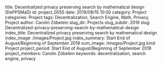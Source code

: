 title:      						Decentralized privacy preserving search by mathematical design (DePPSMaD)
id:                 				project_0055
date:       						2019/08/15 10:00
category:		    				Project
categories:		    				Project
tags:       						Decentralization, Search Engine, Math, Privacy, Project
author:     						Carolin Zöbelein
slug_dir:           				Projects
slug_subdir:        				2019
slug:       						Decentralized-privacy-preserving-search-by-mathematical-design
index_title:						Decentralized privacy preserving search by mathematical design
index_image:        				/images/Project.jpg
index_summary:						Start End of August/Beginning of September 2019
sum_image:							/images/Project.jpg
kind:               				Project
project_period:     				Start End of August/Beginning of September 2019
project_members:    				Carolin Zöbelein
keywords:           				decentralization, search engine, privacy
